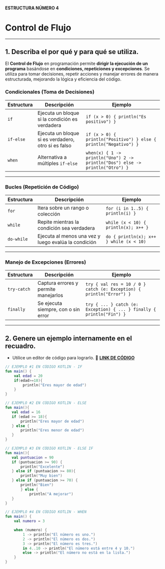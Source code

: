 #### ESTRUCTURA NÚMERO 4  
# Control de Flujo  

---  

## 1. Describa el por qué y para qué se utiliza.  
El **Control de Flujo** en programación permite **dirigir la ejecución de un programa** basándose en **condiciones, repeticiones y excepciones**. Se utiliza para tomar decisiones, repetir acciones y manejar errores de manera estructurada, mejorando la lógica y eficiencia del código.  

### **Condicionales (Toma de Decisiones)**  

| Estructura | Descripción | Ejemplo |
|------------|------------|---------|
| `if` | Ejecuta un bloque si la condición es verdadera | `if (x > 0) { println("Es positivo") }` |
| `if-else` | Ejecuta un bloque si es verdadero, otro si es falso | `if (x > 0) { println("Positivo") } else { println("Negativo") }` |
| `when` | Alternativa a múltiples `if-else` | `when(x) { 1 -> println("Uno") 2 -> println("Dos") else -> println("Otro") }` |

---

### **Bucles (Repetición de Código)**  

| Estructura | Descripción | Ejemplo |
|------------|------------|---------|
| `for` | Itera sobre un rango o colección | `for (i in 1..5) { println(i) }` |
| `while` | Repite mientras la condición sea verdadera | `while (x < 10) { println(x); x++ }` |
| `do-while` | Ejecuta al menos una vez y luego evalúa la condición | `do { println(x); x++ } while (x < 10)` |

---

### **Manejo de Excepciones (Errores)**  

| Estructura | Descripción | Ejemplo |
|------------|------------|---------|
| `try-catch` | Captura errores y permite manejarlos | `try { val res = 10 / 0 } catch (e: Exception) { println("Error") }` |
| `finally` | Se ejecuta siempre, con o sin error | `try { ... } catch (e: Exception) { ... } finally { println("Fin") }` |

---

## 2. Genere un ejemplo internamente en el recuadro.  
- Utilice un editor de código para lograrlo.
🔗 **[LINK DE CÓDIGO](https://pl.kotl.in/dLtTjMH1P?readOnly=true&theme=darcula)**

```kotlin
// EJEMPLO #1 EN CÓDIGO KOTLIN - IF
fun main() {
    val edad = 20
    if(edad>=18){
        println("Eres mayor de edad")
    }
}
```
```Kotlin
// EJEMPLO #2 EN CÓDIGO KOTLIN - ELSE
fun main(){
   val edad = 16
   if (edad >= 18){
       println("Eres mayor de edad")
   } else {
       println("Eres menor de edad")
   }
}
```
```Kotlin
// EJEMPLO #3 EN CÓDIGO KOTLIN - ELSE IF
fun main(){
   val puntuacion = 90
   if (puntuacion >= 90) {
       println("Excelente")
   } else if (puntuacion >= 80){
       println("Muy bien")
   } else if (puntuacion >= 70) {
       println("Bien")
       } else {
           println("A mejorar")
   }
}
```
```Kotlin
// EJEMPLO #4 EN CÓDIGO KOTLIN - WHEN
fun main() {
    val numero = 3

    when (numero) {
        1 -> println("El número es uno.")
        2 -> println("El número es dos.")
        3 -> println("El número es tres.")
        in 4..10 -> println("El número está entre 4 y 10.")
        else -> println("El número no está en la lista.")
    }
}
```






